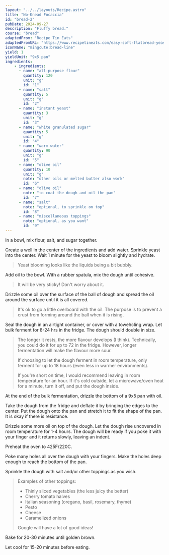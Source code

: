 ```yaml
---
layout: "../../layouts/Recipe.astro"
title: "No-Knead Focaccia"
id: "bread-2"
pubDate: 2024-09-27
description: "Fluffy bread."
course: "bread"
adaptedFrom: "Recipe Tin Eats"
adaptedFromURL: "https://www.recipetineats.com/easy-soft-flatbread-yeast/#wprm-recipe-container-20705"
iconName: "mingcute:bread-line"
yield: 1
yieldUnit: "9x5 pan"
ingredients:
    - ingredients:
      - name: "all-purpose flour"
        quantity: 120
        unit: "g"
        id: "1"
      - name: "salt"
        quantity: 5
        unit: "g"
        id: "2"
      - name: "instant yeast"
        quantity: 3
        unit: "g"
        id: "3"
      - name: "white granulated sugar"
        quantity: 5
        unit: "g"
        id: "4"
      - name: "warm water"
        quantity: 90
        unit: "g"
        id: "5"
      - name: "olive oil"
        quantity: 10
        unit: "g"
        note: "other oils or melted butter also work"
        id: "6"
      - name: "olive oil"
        note: "to coat the dough and oil the pan"
        id: "7"
      - name: "salt"
        note: "optional, to sprinkle on top"
        id: "8"
      - name: "miscellaneous toppings"
        note: "optional, as you want"
        id: "9"
---
```

In a bowl, mix <span class="ingredient" data-id="1">flour</span>, <span class="ingredient" data-id="2">salt</span>, and <span class="ingredient" data-id="4">sugar</span> together.

Create a well in the center of the ingredients and add <span class="ingredient" data-id="5">water</span>. Sprinkle <span class="ingredient" data-id="3">yeast</span> into the center. Wait 1 minute for the yeast to bloom slightly and hydrate.
> Yeast blooming looks like the liquids being a bit bubbly.

Add <span class="ingredient" data-id="6">oil</span> to the bowl. With a rubber spatula, mix the dough until cohesive.
> It will be very sticky! Don't worry about it.

Drizzle some <span class="ingredient" data-id="7">oil</span> over the surface of the ball of dough and spread the oil around the surface until it is all covered.
> It's ok to go a little overboard with the oil. The purpose is to prevent a crust from forming around the ball when it is rising.

Seal the dough in an airtight container, or cover with a towel/cling wrap. Let bulk ferment for 8-24 hrs in the fridge. The dough should double in size.
> The longer it rests, the more flavour develops (I think). Technically, you could do it for up to 72 in the fridge. However, longer fermentation will make the flavour more sour.
> 
> If choosing to let the dough ferment in room temperature, only ferment for up to 18 hours (even less in warmer environments).
> 
> If you're short on time, I would recommend leaving in room temperature for an hour. If it's cold outside, let a microwave/oven heat for a minute, turn it off, and put the dough inside.

At the end of the bulk fermentation, drizzle the bottom of a 9x5 pan with <span class="ingredient" data-id="7">oil</span>. 

Take the dough from the fridge and deflate it by bringing the edges to the center. Put the dough onto the pan and stretch it to fit the shape of the pan. It is okay if there is resistance.

Drizzle some more oil on top of the dough. Let the dough rise uncovered in room temperature for 1-4 hours. The dough will be ready if you poke it with your finger and it returns slowly, leaving an indent.

Preheat the oven to 425F/220C. 

Poke many holes all over the dough with your fingers. Make the holes deep enough to reach the bottom of the pan.

Sprinkle the dough with <span class="ingredient" data-id="8">salt</span> and/or other toppings as you wish.
> Examples of other toppings:
> - Thinly sliced vegetables (the less juicy the better)
> - Cherry tomato halves
> - Italian seasoning (oregano, basil, rosemary, thyme)
> - Pesto
> - Cheese
> - Caramelized onions
>
> Google will have a lot of good ideas!

Bake for 20-30 minutes until golden brown.

Let cool for 15-20 minutes before eating.